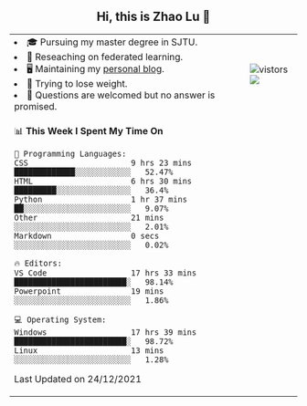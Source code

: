 <h2 align="center"> Hi, this is Zhao Lu 👋</h2>

<table style="overflow:hidden;">
    <tr> 
        <td>
            <li>🎓 Pursuing my master degree in SJTU.</li>
            <li>🌱 Reseaching on federated learning.</li>
            <li>🖥️ Maintaining my <a href="https://ifarewell.xyz">personal blog</a>.</li>
            <li>💪 Trying to lose weight.</li>
            <li>💬 Questions are welcomed but no answer is promised.</li> 
        </td>
        <td>
            <img src="https://visitor-badge.glitch.me/badge?page_id=ifarewell" alt="vistors" />
        <br>
          <img src="https://github-readme-stats.vercel.app/api?username=ifarewell&theme=graywhite&hide=prs,contribs&show_icons=true&hide_border=true&icon_color=CE1D2D&text_color=718096&bg_color=ffffff&hide_title=true" />
        </td>
    </tr>
    <tr>
        <td colspan="2">
            
<!--START_SECTION:waka-->
📊 **This Week I Spent My Time On** 

```text
💬 Programming Languages: 
CSS                      9 hrs 23 mins       █████████████░░░░░░░░░░░░   52.47% 
HTML                     6 hrs 30 mins       █████████░░░░░░░░░░░░░░░░   36.4% 
Python                   1 hr 37 mins        ██░░░░░░░░░░░░░░░░░░░░░░░   9.07% 
Other                    21 mins             ░░░░░░░░░░░░░░░░░░░░░░░░░   2.01% 
Markdown                 0 secs              ░░░░░░░░░░░░░░░░░░░░░░░░░   0.02%

🔥 Editors: 
VS Code                  17 hrs 33 mins      ████████████████████████░   98.14% 
Powerpoint               19 mins             ░░░░░░░░░░░░░░░░░░░░░░░░░   1.86%

💻 Operating System: 
Windows                  17 hrs 39 mins      ████████████████████████░   98.72% 
Linux                    13 mins             ░░░░░░░░░░░░░░░░░░░░░░░░░   1.28%

```


 Last Updated on 24/12/2021
<!--END_SECTION:waka-->
            
</td></tr>
</table>

